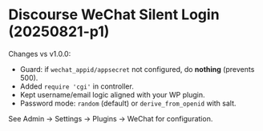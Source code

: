 # Discourse WeChat Silent Login (20250821-p1)

Changes vs v1.0.0:
- Guard: if `wechat_appid/appsecret` not configured, do **nothing** (prevents 500).
- Added `require 'cgi'` in controller.
- Kept username/email logic aligned with your WP plugin.
- Password mode: `random` (default) or `derive_from_openid` with salt.

See Admin → Settings → Plugins → WeChat for configuration.
